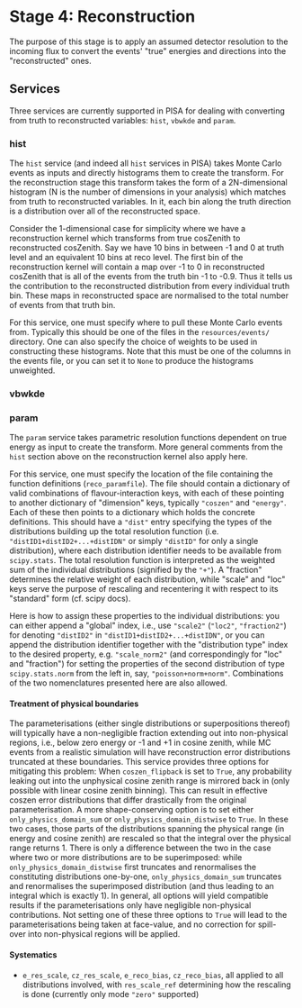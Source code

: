 # Stage 4: Reconstruction

The purpose of this stage is to apply an assumed detector resolution to the incoming flux to convert the events' "true" energies and directions into the "reconstructed" ones.

## Services

Three services are currently supported in PISA for dealing with converting from truth to reconstructed variables: `hist`, `vbwkde` and `param`.

### hist

The `hist` service (and indeed all `hist` services in PISA) takes Monte Carlo events as inputs and directly histograms them to create the transform.
For the reconstruction stage this transform takes the form of a 2N-dimensional histogram (N is the number of dimensions in your analysis) which matches from truth to reconstructed variables.
In it, each bin along the truth direction is a distribution over all of the reconstructed space.

Consider the 1-dimensional case for simplicity where we have a reconstruction kernel which transforms from true cosZenith to reconstructed cosZenith.
Say we have 10 bins in between -1 and 0 at truth level and an equivalent 10 bins at reco level.
The first bin of the reconstruction kernel will contain a map over -1 to 0 in reconstructed cosZenith that is all of the events from the truth bin -1 to -0.9.
Thus it tells us the contribution to the reconstructed distribution from every individual truth bin.
These maps in reconstructed space are normalised to the total number of events from that truth bin.

For this service, one must specify where to pull these Monte Carlo events from.
Typically this should be one of the files in the `resources/events/` directory.
One can also specify the choice of weights to be used in constructing these histograms.
Note that this must be one of the columns in the events file, or you can set it to `None` to produce the histograms unweighted.

### vbwkde


### param

The `param` service takes parametric resolution functions dependent on true energy as input to create the transform. More general comments from the `hist` section above on the reconstruction kernel also apply here.

For this service, one must specify the location of the file containing the function definitions (`reco_paramfile`). The file should contain a dictionary of valid combinations of flavour-interaction keys, with each of these pointing to another dictionary of "dimension" keys, typically `"coszen"` and `"energy"`. Each of these then points to a dictionary which holds the concrete definitions. This should have a `"dist"` entry specifying the types of the distributions building up the total resolution function (i.e. `"distID1+distID2+...+distIDN"` or simply `"distID"` for only a single distribution), where each distribution identifier needs to be available from `scipy.stats`. The total resolution function is interpreted as the weighted sum of the individual distributions (signified by the `"+"`). A "fraction" determines the relative weight of each distribution, while "scale" and "loc" keys serve the purpose of rescaling and recentering it with respect to its "standard" form (cf. scipy docs).

Here is how to assign these properties to the individual distributions: you can either append a "global" index, i.e., use `"scale2"` (`"loc2"`, `"fraction2"`) for denoting `"distID2"` in `"distID1+distID2+...+distIDN"`, or you can append the distribution identifier together with the "distribution type" index to the desired property, e.g. `"scale_norm2"` (and correspondingly for "loc" and "fraction") for setting the properties of the second distribution of type `scipy.stats.norm` from the left in, say, `"poisson+norm+norm"`. Combinations of the two nomenclatures presented here are also allowed.

#### Treatment of physical boundaries

The parameterisations (either single distributions or superpositions thereof) will typically have a non-negligible fraction extending out into non-physical regions, i.e., below zero energy or -1 and +1 in cosine zenith, while MC events from a realistic simulation will have reconstruction error distributions truncated at these boundaries. This service provides three options for mitigating this problem:
When `coszen_flipback` is set to `True`, any probability leaking out into the unphysical cosine zenith range is mirrored back in (only possible with linear cosine zenith binning). This can result in effective coszen error distributions that differ drastically from the original parameterisation. A more shape-conserving option is to set either `only_physics_domain_sum` or `only_physics_domain_distwise` to `True`. In these two cases, those parts of the distributions spanning the physical range (in energy and cosine zenith) are rescaled so that the integral over the physical range returns 1. There is only a difference between the two in the case where two or more distributions are to be superimposed: while `only_physics_domain_distwise` first truncates and renormalises the constituting distributions one-by-one, `only_physics_domain_sum` truncates and renormalises the superimposed distribution (and thus leading to an integral which is exactly 1). In general, all options will yield compatible results if the parameterisations only have negligible non-physical contributions. Not setting one of these three options to `True` will lead to the parameterisations being taken at face-value, and no correction for spill-over into non-physical regions will be applied.

#### Systematics
* `e_res_scale`, `cz_res_scale`, `e_reco_bias`, `cz_reco_bias`, all applied to all distributions involved, with `res_scale_ref` determining how the rescaling is done (currently only mode `"zero"` supported)
